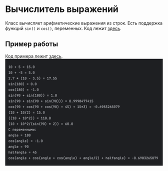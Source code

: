 # Вычислитель выражений
Класс вычисляет арифметические выражения из строк. Есть поддержка функций `sin()` и `cos()`, переменных.
Код лежит [здесь](https://github.com/Nikita-bite/secondLabJava/blob/main/src/main/java/org/example/ExpressionEvaluator.java).

## Пример работы
Код примера лежит [здесь](https://github.com/Nikita-bite/secondLabJava/blob/main/src/main/java/org/example/Main.java).
![пример работы](images/image_for_readme.png)
